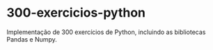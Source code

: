 # 300-exercicios-python
Implementação de 300 exercícios de Python, incluindo as bibliotecas Pandas e Numpy.

